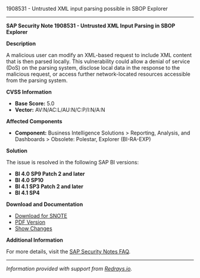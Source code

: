 1908531 - Untrusted XML input parsing possible in SBOP Explorer

---

**SAP Security Note 1908531 - Untrusted XML Input Parsing in SBOP Explorer**

**Description**

A malicious user can modify an XML-based request to include XML content that is then parsed locally. This vulnerability could allow a denial of service (DoS) on the parsing system, disclose local data in the response to the malicious request, or access further network-located resources accessible from the parsing system.

**CVSS Information**

- **Base Score:** 5.0
- **Vector:** AV:N/AC:L/AU:N/C:P/I:N/A:N

**Affected Components**

- **Component:** Business Intelligence Solutions > Reporting, Analysis, and Dashboards > Obsolete: Polestar, Explorer (BI-RA-EXP)

**Solution**

The issue is resolved in the following SAP BI versions:

- **BI 4.0 SP9 Patch 2 and later**
- **BI 4.0 SP10**
- **BI 4.1 SP3 Patch 2 and later**
- **BI 4.1 SP4**

**Download and Documentation**

- [Download for SNOTE](https://notesdownloads.sap.com/note/0040000017716692017)
- [PDF Version](https://userapps.support.sap.com/sap/support/sfm/notes/print/0001908531?language=en-US&token=831670E7CF6769A8A069CF116C4FD246)
- [Show Changes](https://me.sap.com/notesLatestChanges/0001908531/E/diff)

**Additional Information**

For more details, visit the [SAP Security Notes FAQ](https://me.sap.com/securitynotes/).

---

*Information provided with support from [Redrays.io](https://redrays.io).*